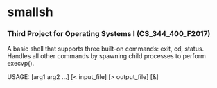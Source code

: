# smallsh

### Third Project for Operating Systems I (CS_344_400_F2017)

A basic shell that supports three built-on commands: exit, cd, status.
Handles all other commands by spawning child processes to perform
execvp().  

USAGE: [arg1 arg2 ...] [< input_file] [> output_file] [&]
